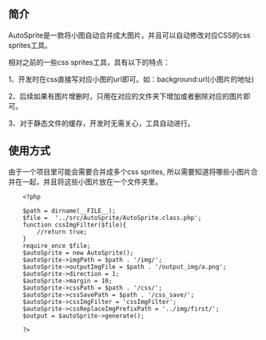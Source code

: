 ## 简介

AutoSprite是一款将小图自动合并成大图片，并且可以自动修改对应CSS的css sprites工具。

相对之前的一些css sprites工具，具有以下的特点：

1、开发时在css直接写对应小图的url即可。如：background:url(小图片的地址)

2、后续如果有图片增删时，只用在对应的文件夹下增加或者删除对应的图片即可。

3、对于静态文件的缓存，开发时无需关心，工具自动进行。

## 使用方式

由于一个项目里可能会需要合并成多个css sprites, 所以需要知道将哪些小图片合并在一起，并且将这些小图片放在一个文件夹里。

```
	<?php

	$path = dirname(__FILE__);
	$file =  '../src/AutoSprite/AutoSprite.class.php';
	function cssImgFilter($file){
		//return true;
	}
	require_once $file;
	$autoSprite = new AutoSprite();
	$autoSprite->imgPath = $path . '/img/';
	$autoSprite->outputImgFile = $path . '/output_img/a.png';
	$autoSprite->direction = 1;
	$autoSprite->margin = 10;
	$autoSprite->cssPath = $path . '/css/';
	$autoSprite->cssSavePath = $path . '/css_save/';
	$autoSprite->cssImgFilter = 'cssImgFilter';
	$autoSprite->cssReplaceImgPrefixPath = '../img/first/';
	$output = $autoSprite->generate();

	?>
```
